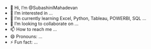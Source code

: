- 👋 Hi, I’m @SubashiniMahadevan
- 👀 I’m interested in ...
- 🌱 I’m currently learning  Excel, Python, Tableau, POWERBI, SQL ...
- 💞️ I’m looking to collaborate on ...
- 📫 How to reach me ...
- 😄 Pronouns: ...
- ⚡ Fun fact: ...

<!---
SubashiniMahadevan/SubashiniMahadevan is a ✨ special ✨ repository because its `README.md` (this file) appears on your GitHub profile.
You can click the Preview link to take a look at your changes.
--->
